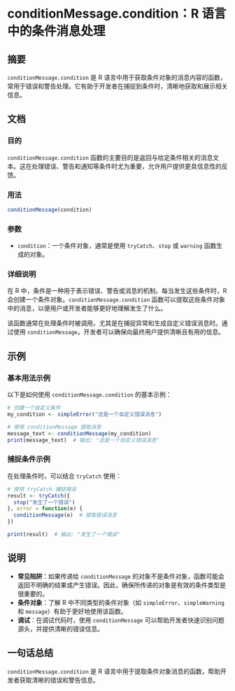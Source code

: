 <!--
Meta Description: # conditionMessage.condition：R 语言中的条件消息处理 ## 摘要 `conditionMessage.condition` 是 R 语言中用于获取条件对象的消息内容的函数，常用于错误和警告处理。它有助于开发者在捕捉到条件时，清晰地获取和展示相关信息。 ## 文档 ###...
Meta Keywords: conditionmessage, condition, trycatch, stop, my_condition
-->

# conditionMessage.condition：R 语言中的条件消息处理

## 摘要
`conditionMessage.condition` 是 R 语言中用于获取条件对象的消息内容的函数，常用于错误和警告处理。它有助于开发者在捕捉到条件时，清晰地获取和展示相关信息。

## 文档
### 目的
`conditionMessage.condition` 函数的主要目的是返回与给定条件相关的消息文本。这在处理错误、警告和通知等条件时尤为重要，允许用户提供更具信息性的反馈。

### 用法
```R
conditionMessage(condition)
```

### 参数
- `condition`：一个条件对象，通常是使用 `tryCatch`、`stop` 或 `warning` 函数生成的对象。

### 详细说明
在 R 中，条件是一种用于表示错误、警告或消息的机制。每当发生这些条件时，R 会创建一个条件对象。`conditionMessage.condition` 函数可以提取这些条件对象中的消息，以便用户或开发者能够更好地理解发生了什么。

该函数通常在处理条件时被调用，尤其是在捕捉异常和生成自定义错误消息时。通过使用 `conditionMessage`，开发者可以确保向最终用户提供清晰且有用的信息。

## 示例
### 基本用法示例
以下是如何使用 `conditionMessage.condition` 的基本示例：

```R
# 创建一个自定义条件
my_condition <- simpleError("这是一个自定义错误消息")

# 使用 conditionMessage 提取消息
message_text <- conditionMessage(my_condition)
print(message_text)  # 输出: "这是一个自定义错误消息"
```

### 捕捉条件示例
在处理条件时，可以结合 `tryCatch` 使用：

```R
# 使用 tryCatch 捕捉错误
result <- tryCatch({
  stop("发生了一个错误")
}, error = function(e) {
  conditionMessage(e)  # 提取错误消息
})

print(result)  # 输出: "发生了一个错误"
```

## 说明
- **常见陷阱**：如果传递给 `conditionMessage` 的对象不是条件对象，函数可能会返回不明确的结果或产生错误。因此，确保所传递的对象是有效的条件类型是很重要的。
- **条件对象**：了解 R 中不同类型的条件对象（如 `simpleError`、`simpleWarning` 和 `message`）有助于更好地使用该函数。
- **调试**：在调试代码时，使用 `conditionMessage` 可以帮助开发者快速识别问题源头，并提供清晰的错误信息。

## 一句话总结
`conditionMessage.condition` 是 R 语言中用于提取条件对象消息的函数，帮助开发者获取清晰的错误和警告信息。